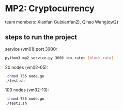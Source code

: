 # MP2: Cryptocurrency
team members: Xianfan Gu(xianfan2), Qihao Wang(qw2)

## steps to run the project
service (vm01) port 3000:
```bash
python3 mp2_service.py 3000 <tx_rate> [block_rate]
```
20 nodes (vm02-05):
```bash
 chmod 755 node.go
./test.sh
```

100 nodes (vm02-10):
```bash
 chmod 755 node.go
./test1.sh
```